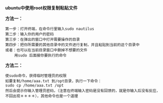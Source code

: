 **ubuntu中使用root权限复制粘贴文件**


**方法一：**

	第一步：打开终端，在命令行里输入sudo nautilus
	第二步：输入你的用户的密码
	第三步：在弹出的窗口中打开需要操作的目录
	第四步：把你所需要的其他目录中的文件进行复制，并且粘贴到当前的这个目录中
	或者：也可以在当前目录窗口中删掉不想要的文件
		用sudo 后面接你要执行的命令

**方法二：**

	使sudo命令，获得临时管理员的权限
	如要复制/home/aaa.txt 到/opt目录，执行一下命令：
	sudo cp /home/aaa.txt /opt
	然后会提示你输入管理员密码，（注意在终端输入密码是没有回馈的，就是你输入后没有反应，不回出现＊＊＊＊），其他命令也是一个道理
